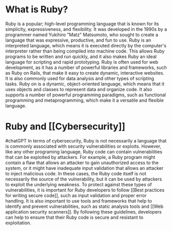 # What is Ruby?
Ruby is a popular; high-level programming language that is known for its simplicity, expressiveness, and flexibility. It was developed in the 1990s by a programmer named Yukihiro "Matz" Matsumoto, who sought to create a language that was expressive, productive, and fun to use. 
Ruby is an interpreted language, which means it is executed directly by the computer's interpreter rather than being compiled into machine code. This allows Ruby programs to be written and run quickly, and it also makes Ruby an ideal language for scripting and rapid prototyping. 
Ruby is often used for web development, as it has a number of powerful libraries and frameworks, such as Ruby on Rails, that make it easy to create dynamic, interactive websites. It is also commonly used for data analysis and other types of scripting tasks.
Ruby on is a dynamic, object-oriented language, which means that it uses objects and classes to represent data and organize code. It also supports a number of powerful programming paradigms, such as functional programming and metaprogramming, which make it a versatile and flexible language. 


# Ruby and [[Cybersecurity]]
#chatGPT 
In terms of cybersecurity, Ruby is not necessarily a language that is commonly associated with security vulnerabilities or exploits. However, like any other programing language, Ruby code can contain vulnerabilities that can be exploited by attackers. 
For example, a Ruby program might contain a flaw that allows an attacker to gain unauthorized access to the system, or it might have inadequate input validation that allows an attacker to inject malicious code. In these cases, the Ruby code itself is not necessarily the source of the vulnerability, but it can be used by attackers to exploit the underlying weakness. 
To protect against these types of vulnerabilities, it is important for Ruby developers to follow [[Best practices for writing secure code]], such as input validation and proper error handling. It is also important to use tools and frameworks that help to identify and prevent vulnerabilities, such as static analysis tools and [[Web application security scanners]]. By following these guidelines, developers can help to ensure that their Ruby code is secure and resistant to exploitation.